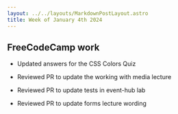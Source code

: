 ```yaml
---
layout: ../../layouts/MarkdownPostLayout.astro
title: Week of January 4th 2024
---
```


## FreeCodeCamp work 

- Updated answers for the CSS Colors Quiz 

- Reviewed PR to update the working with media lecture 

- Reviewed PR to update tests in event-hub lab 

- Reviewed PR to update forms lecture wording 


